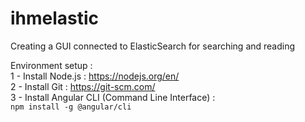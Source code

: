 # ihmelastic
Creating a GUI connected to ElasticSearch for searching and reading  
  
Environment setup :  
1 - Install Node.js : https://nodejs.org/en/  
2 - Install Git : https://git-scm.com/  
3 - Install Angular CLI (Command Line Interface) :  
    `npm install -g @angular/cli`  
